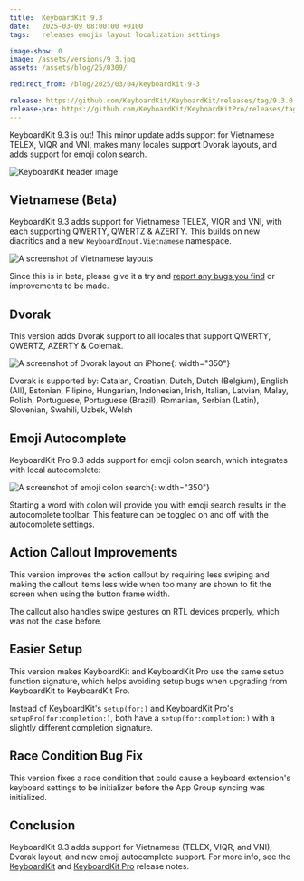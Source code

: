 ```yaml
---
title:  KeyboardKit 9.3
date:   2025-03-09 08:00:00 +0100
tags:   releases emojis layout localization settings

image-show: 0
image: /assets/versions/9_3.jpg
assets: /assets/blog/25/0309/

redirect_from: /blog/2025/03/04/keyboardkit-9-3

release: https://github.com/KeyboardKit/KeyboardKit/releases/tag/9.3.0
release-pro: https://github.com/KeyboardKit/KeyboardKitPro/releases/tag/9.3.0
---
```


KeyboardKit 9.3 is out! This minor update adds support for Vietnamese TELEX, VIQR and VNI, makes many locales support Dvorak layouts, and adds support for emoji colon search.

![KeyboardKit header image]({{page.image}})


## Vietnamese (Beta)

KeyboardKit 9.3 adds support for Vietnamese TELEX, VIQR and VNI, with each supporting QWERTY, QWERTZ & AZERTY. This builds on new diacritics and a new `KeyboardInput.Vietnamese` namespace.

![A screenshot of Vietnamese layouts]({{page.assets}}vietnamese.jpg)

Since this is in beta, please give it a try and [report any bugs you find](https://github.com/KeyboardKit/KeyboardKit/issues/894) or improvements to be made.


## Dvorak

This version adds Dvorak support to all locales that support QWERTY, QWERTZ, AZERTY & Colemak.

![A screenshot of Dvorak layout on iPhone]({{page.assets}}dvorak.jpg){: width="350"}

Dvorak is supported by: Catalan, Croatian, Dutch, Dutch (Belgium), English (All), Estonian, Filipino, Hungarian, Indonesian, Irish, Italian, Latvian, Malay, Polish, Portuguese, Portuguese (Brazil), Romanian, Serbian (Latin), Slovenian, Swahili, Uzbek, Welsh


## Emoji Autocomplete

KeyboardKit Pro 9.3 adds support for emoji colon search, which integrates with local autocomplete:

![A screenshot of emoji colon search]({{page.assets}}emojis.jpg){: width="350"}

Starting a word with colon will provide you with emoji search results in the autocomplete toolbar. This feature can be toggled on and off with the autocomplete settings.


## Action Callout Improvements

This version improves the action callout by requiring less swiping and making the callout items less wide when too many are shown to fit the screen when using the button frame width.

The callout also handles swipe gestures on RTL devices properly, which was not the case before.


## Easier Setup

This version makes KeyboardKit and KeyboardKit Pro use the same setup function signature, which helps avoiding setup bugs when upgrading from KeyboardKit to KeyboardKit Pro.

Instead of KeyboardKit's `setup(for:)` and KeyboardKit Pro's `setupPro(for:completion:)`, both have a `setup(for:completion:)` with a slightly different completion signature.


## Race Condition Bug Fix

This version fixes a race condition that could cause a keyboard extension's keyboard settings to be initializer before the App Group syncing was initialized.



## Conclusion

KeyboardKit 9.3 adds support for Vietnamese (TELEX, VIQR, and VNI), Dvorak layout, and new emoji autocomplete support. For more info, see the [KeyboardKit]({{page.release}}) and [KeyboardKit Pro]({{page.release-pro}}) release notes. 